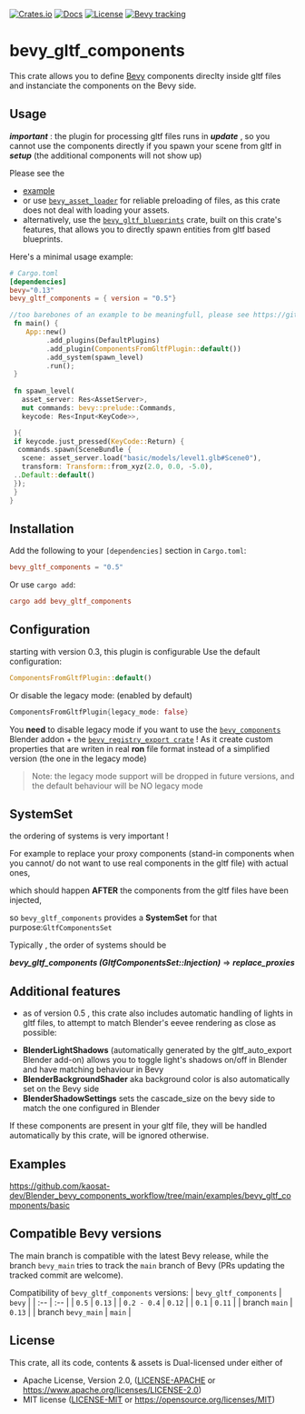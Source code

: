 [![Crates.io](https://img.shields.io/crates/v/bevy_gltf_components)](https://crates.io/crates/bevy_gltf_components)
[![Docs](https://img.shields.io/docsrs/bevy_gltf_components)](https://docs.rs/bevy_gltf_components/latest/bevy_gltf_components/)
[![License](https://img.shields.io/crates/l/bevy_gltf_components)](https://github.com/kaosat-dev/Blender_bevy_components_workflow/blob/main/crates/bevy_gltf_components/License.md)
[![Bevy tracking](https://img.shields.io/badge/Bevy%20tracking-released%20version-lightblue)](https://github.com/bevyengine/bevy/blob/main/docs/plugins_guidelines.md#main-branch-tracking)


# bevy_gltf_components

This crate allows you to define [Bevy](https://bevyengine.org/) components direclty inside gltf files and instanciate the components on the Bevy side.

## Usage

***important*** : the plugin for processing gltf files runs in ***update*** , so you cannot use the components directly if you spawn your scene from gltf in ***setup*** (the additional components will not show up)

Please see the 
 * [example](https://github.com/kaosat-dev/Blender_bevy_components_workflow/tree/main/examples/bevy_gltf_components/basic) 
 * or use [```bevy_asset_loader```](https://github.com/NiklasEi/bevy_asset_loader) for reliable preloading of files, as this crate does not deal with loading your assets.
 * alternatively, use the [```bevy_gltf_blueprints```](https://crates.io/crates/bevy_gltf_blueprints) crate, built on this crate's features,
  that allows you to directly spawn entities from gltf based blueprints.

Here's a minimal usage example:

```toml
# Cargo.toml
[dependencies]
bevy="0.13"
bevy_gltf_components = { version = "0.5"} 

```

```rust no_run
//too barebones of an example to be meaningfull, please see https://github.com/kaosat-dev/Blender_bevy_components_workflow/bevy_gltf_components/examples/basic for a real example
 fn main() {
    App::new()
         .add_plugins(DefaultPlugins)
         .add_plugin(ComponentsFromGltfPlugin::default())
         .add_system(spawn_level)
         .run();
 }
 
 fn spawn_level(
   asset_server: Res<AssetServer>, 
   mut commands: bevy::prelude::Commands,
   keycode: Res<Input<KeyCode>>,

 ){
 if keycode.just_pressed(KeyCode::Return) {
  commands.spawn(SceneBundle {
   scene: asset_server.load("basic/models/level1.glb#Scene0"),
   transform: Transform::from_xyz(2.0, 0.0, -5.0),
 ..Default::default()
 });
 }
}

```

##  Installation

Add the following to your `[dependencies]` section in `Cargo.toml`:

```toml
bevy_gltf_components = "0.5"
```

Or use `cargo add`:

```toml
cargo add bevy_gltf_components
```

## Configuration

starting with version 0.3, this plugin is configurable
Use the default configuration: 

```rust no_run
ComponentsFromGltfPlugin::default()
```

Or disable the legacy mode: (enabled by default)

```rust no_run
ComponentsFromGltfPlugin{legacy_mode: false}
```

You **need** to disable legacy mode if you want to use the [```bevy_components```](https://github.com/kaosat-dev/Blender_bevy_components_workflow/tree/main/tools/bevy_components) Blender addon + the [```bevy_registry_export crate```](https://crates.io/crates/bevy_registry_export) ! 
As it create custom properties that are writen in real **ron** file format
instead of a simplified version (the one in the legacy mode)

> Note: the legacy mode support will be dropped in future versions, and the default behaviour will be NO legacy mode

## SystemSet

the ordering of systems is very important ! 

For example to replace your proxy components (stand-in components when you cannot/ do not want to use real components in the gltf file) with actual ones, 

which should happen **AFTER** the components from the gltf files have been injected, 

so ```bevy_gltf_components``` provides a **SystemSet** for that purpose:```GltfComponentsSet```

Typically , the order of systems should be

***bevy_gltf_components (GltfComponentsSet::Injection)*** => ***replace_proxies***

## Additional features

- as of version 0.5 , this crate also includes automatic handling of lights in gltf files, to attempt to match Blender's eevee rendering as close as possible:
 * **BlenderLightShadows** (automatically generated by the gltf_auto_export Blender add-on) allows you to toggle light's shadows on/off in Blender and have matching
 behaviour in Bevy
 * **BlenderBackgroundShader** aka background color is also automatically set on the Bevy side
 * **BlenderShadowSettings** sets the cascade_size on the bevy side to match the one configured in Blender

 If these components are present in your gltf file, they will be handled automatically by this crate, will be ignored otherwise.

## Examples

https://github.com/kaosat-dev/Blender_bevy_components_workflow/tree/main/examples/bevy_gltf_components/basic



## Compatible Bevy versions

The main branch is compatible with the latest Bevy release, while the branch `bevy_main` tries to track the `main` branch of Bevy (PRs updating the tracked commit are welcome).

Compatibility of `bevy_gltf_components` versions:
| `bevy_gltf_components` | `bevy` |
| :--                 | :--    |
| `0.5`               | `0.13` |
| `0.2 - 0.4`         | `0.12` |
| `0.1`               | `0.11` |
| branch `main`       | `0.13` |
| branch `bevy_main`  | `main` |


## License

This crate, all its code, contents & assets is Dual-licensed under either of

- Apache License, Version 2.0, ([LICENSE-APACHE](./LICENSE_APACHE.md) or https://www.apache.org/licenses/LICENSE-2.0)
- MIT license ([LICENSE-MIT](./LICENSE_MIT.md) or https://opensource.org/licenses/MIT)